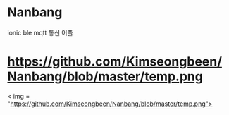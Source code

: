 # Nanbang
ionic ble mqtt 통신 어플

https://github.com/Kimseongbeen/Nanbang/blob/master/temp.png
=======
< img = "https://github.com/Kimseongbeen/Nanbang/blob/master/temp.png">
